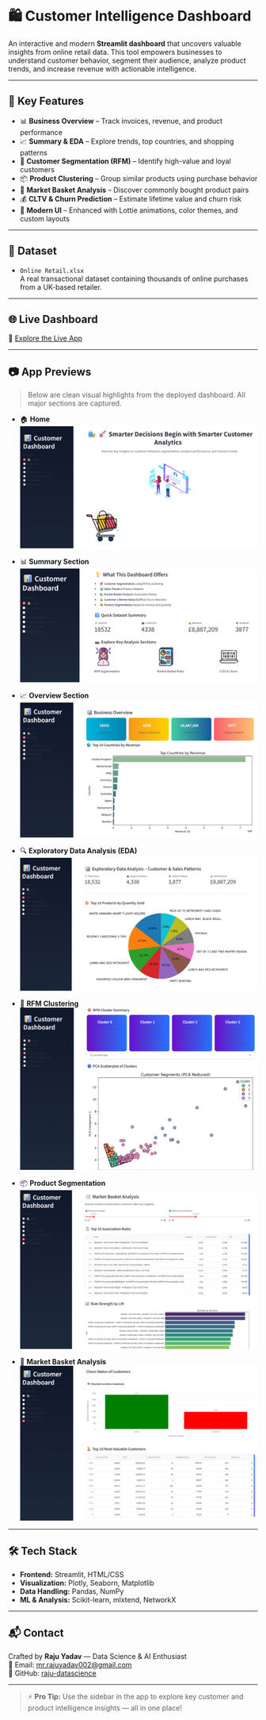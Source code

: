 # 🛍️ Customer Intelligence Dashboard

An interactive and modern **Streamlit dashboard** that uncovers valuable insights from online retail data. 
This tool empowers businesses to understand customer behavior, segment their audience, analyze product trends, and increase revenue with actionable intelligence.

---

## 🚀 Key Features

- 📊 **Business Overview** – Track invoices, revenue, and product performance  
- 📈 **Summary & EDA** – Explore trends, top countries, and shopping patterns  
- 🧠 **Customer Segmentation (RFM)** – Identify high-value and loyal customers  
- 📦 **Product Clustering** – Group similar products using purchase behavior  
- 🛒 **Market Basket Analysis** – Discover commonly bought product pairs  
- 💰 **CLTV & Churn Prediction** – Estimate lifetime value and churn risk  
- 🎨 **Modern UI** – Enhanced with Lottie animations, color themes, and custom layouts  

---

## 📁 Dataset

- `Online Retail.xlsx`  
A real transactional dataset containing thousands of online purchases from a UK-based retailer.

---

## 🌐 Live Dashboard

🔗 [Explore the Live App](https://customer-intelligence.streamlit.app)

---
## 📷 App Previews

> Below are clean visual highlights from the deployed dashboard. All major sections are captured.

- 🏠 **Home**  
  ![](screenshots/home.png)

- 📊 **Summary Section**  
  ![](screenshots/summary.png)

- 📈 **Overview Section**  
  ![](screenshots/overview.png)

- 🔍 **Exploratory Data Analysis (EDA)**  
  ![](screenshots/eda.png)

- 🧠 **RFM Clustering**  
  ![](screenshots/rfm_clustering.png)

- 📦 **Product Segmentation**  
  ![](screenshots/product_segment.png)

- 🛒 **Market Basket Analysis**  
  ![](screenshots/market_basket.png)
  
---

## 🛠️ Tech Stack

- **Frontend:** Streamlit, HTML/CSS  
- **Visualization:** Plotly, Seaborn, Matplotlib  
- **Data Handling:** Pandas, NumPy  
- **ML & Analysis:** Scikit-learn, mlxtend, NetworkX  

---

## 📬 Contact

Crafted by **Raju Yadav** — Data Science & AI Enthusiast  
📧 Email: [mr.rajuyadav002@gmail.com](mailto:mr.rajuyadav002@gmail.com)  
🔗 GitHub: [raju-datascience](https://github.com/raju-datascience)

---

> ⚡ **Pro Tip:** Use the sidebar in the app to explore key customer and product intelligence insights — all in one place!